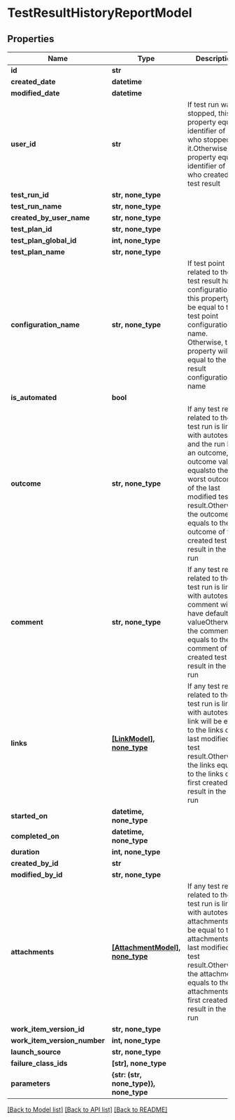 # TestResultHistoryReportModel


## Properties
Name | Type | Description | Notes
------------ | ------------- | ------------- | -------------
**id** | **str** |  | [optional] 
**created_date** | **datetime** |  | [optional] 
**modified_date** | **datetime** |  | [optional] 
**user_id** | **str** | If test run was stopped, this property equals identifier of user who stopped it.Otherwise, the property equals identifier of user who created the test result | [optional] 
**test_run_id** | **str, none_type** |  | [optional] 
**test_run_name** | **str, none_type** |  | [optional] 
**created_by_user_name** | **str, none_type** |  | [optional] 
**test_plan_id** | **str, none_type** |  | [optional] 
**test_plan_global_id** | **int, none_type** |  | [optional] 
**test_plan_name** | **str, none_type** |  | [optional] 
**configuration_name** | **str, none_type** | If test point related to the test result has configuration, this property will be equal to the test point configuration name. Otherwise, this property will be equal to the test result configuration name | [optional] 
**is_automated** | **bool** |  | [optional] 
**outcome** | **str, none_type** | If any test result related to the test run is linked with autotest and the run has an outcome, the outcome value equalsto the worst outcome of the last modified test result.Otherwise, the outcome equals to the outcome of first created test result in the test run | [optional] 
**comment** | **str, none_type** | If any test result related to the test run is linked with autotest, comment will have default valueOtherwise, the comment equals to the comment of first created test result in the test run | [optional] 
**links** | [**[LinkModel], none_type**](LinkModel.md) | If any test result related to the test run is linked with autotest, link will be equal to the links of last modified test result.Otherwise, the links equals to the links of first created test result in the test run | [optional] 
**started_on** | **datetime, none_type** |  | [optional] 
**completed_on** | **datetime, none_type** |  | [optional] 
**duration** | **int, none_type** |  | [optional] 
**created_by_id** | **str** |  | [optional] 
**modified_by_id** | **str, none_type** |  | [optional] 
**attachments** | [**[AttachmentModel], none_type**](AttachmentModel.md) | If any test result related to the test run is linked with autotest, attachments will be equal to the attachments of last modified test result.Otherwise, the attachments equals to the attachments of first created test result in the test run | [optional] 
**work_item_version_id** | **str, none_type** |  | [optional] 
**work_item_version_number** | **int, none_type** |  | [optional] 
**launch_source** | **str, none_type** |  | [optional] 
**failure_class_ids** | **[str], none_type** |  | [optional] 
**parameters** | **{str: (str, none_type)}, none_type** |  | [optional] 

[[Back to Model list]](../README.md#documentation-for-models) [[Back to API list]](../README.md#documentation-for-api-endpoints) [[Back to README]](../README.md)


